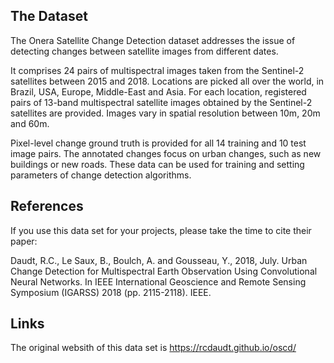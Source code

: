 ## The Dataset
The Onera Satellite Change Detection dataset addresses the issue of detecting changes between satellite images from different dates.

It comprises 24 pairs of multispectral images taken from the Sentinel-2 satellites between 2015 and 2018. Locations are picked all over the world, in Brazil, USA, Europe, Middle-East and Asia. For each location, registered pairs of 13-band multispectral satellite images obtained by the Sentinel-2 satellites are provided. Images vary in spatial resolution between 10m, 20m and 60m.

Pixel-level change ground truth is provided for all 14 training and 10 test image pairs. The annotated changes focus on urban changes, such as new buildings or new roads. These data can be used for training and setting parameters of change detection algorithms.

## References
If you use this data set for your projects, please take the time to cite their paper:

Daudt, R.C., Le Saux, B., Boulch, A. and Gousseau, Y., 2018, July. Urban Change Detection for Multispectral Earth Observation Using Convolutional Neural Networks. In IEEE International Geoscience and Remote Sensing Symposium (IGARSS) 2018 (pp. 2115-2118). IEEE.

## Links
The original websith of this data set is https://rcdaudt.github.io/oscd/
